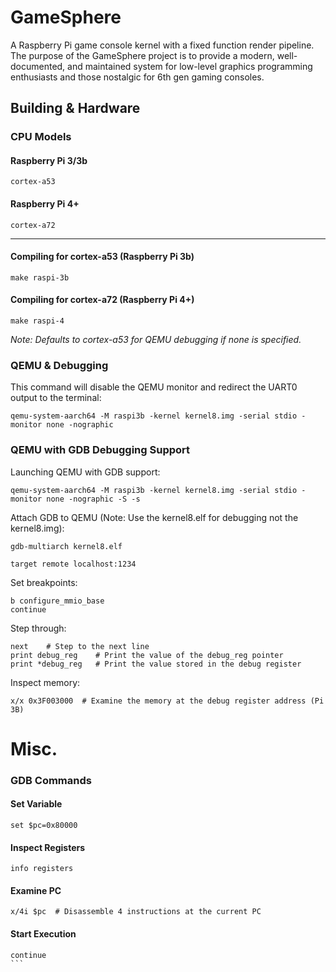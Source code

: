 # GameSphere
A Raspberry Pi game console kernel with a fixed function render pipeline. The purpose of the GameSphere project is to provide a modern, well-documented, and maintained system for low-level graphics programming enthusiasts and those nostalgic for 6th gen gaming consoles.

## Building & Hardware

### CPU Models

#### Raspberry Pi 3/3b
```
cortex-a53
```

#### Raspberry Pi 4+
```
cortex-a72
```

<hr>

#### Compiling for cortex-a53 (Raspberry Pi 3b)
```
make raspi-3b
```

#### Compiling for cortex-a72 (Raspberry Pi 4+)
```
make raspi-4
```

*Note: Defaults to cortex-a53 for QEMU debugging if none is specified.*

### QEMU & Debugging

This command will disable the QEMU monitor and redirect the UART0 output to the terminal:
```
qemu-system-aarch64 -M raspi3b -kernel kernel8.img -serial stdio -monitor none -nographic
```

### QEMU with GDB Debugging Support

Launching QEMU with GDB support:
```
qemu-system-aarch64 -M raspi3b -kernel kernel8.img -serial stdio -monitor none -nographic -S -s
```

Attach GDB to QEMU (Note: Use the kernel8.elf for debugging not the kernel8.img):
```
gdb-multiarch kernel8.elf

target remote localhost:1234
```

Set breakpoints: 
```
b configure_mmio_base
continue
```

Step through:
```
next    # Step to the next line
print debug_reg    # Print the value of the debug_reg pointer
print *debug_reg   # Print the value stored in the debug register
```

Inspect memory:
```
x/x 0x3F003000  # Examine the memory at the debug register address (Pi 3B)
```

# Misc.

### GDB Commands

#### Set Variable
```
set $pc=0x80000
```

#### Inspect Registers
```
info registers
```

#### Examine PC
```
x/4i $pc  # Disassemble 4 instructions at the current PC
```

#### Start Execution
````
continue
```